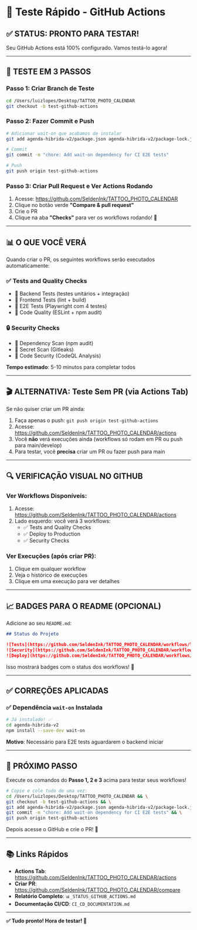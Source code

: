 # 🎯 Teste Rápido - GitHub Actions

## ✅ STATUS: PRONTO PARA TESTAR!

Seu GitHub Actions está 100% configurado. Vamos testá-lo agora!

---

## 🚀 TESTE EM 3 PASSOS

### Passo 1: Criar Branch de Teste

```bash
cd /Users/luizlopes/Desktop/TATTOO_PHOTO_CALENDAR
git checkout -b test-github-actions
```

### Passo 2: Fazer Commit e Push

```bash
# Adicionar wait-on que acabamos de instalar
git add agenda-hibrida-v2/package.json agenda-hibrida-v2/package-lock.json

# Commit
git commit -m "chore: Add wait-on dependency for CI E2E tests"

# Push
git push origin test-github-actions
```

### Passo 3: Criar Pull Request e Ver Actions Rodando

1. Acesse: https://github.com/SeldenInk/TATTOO_PHOTO_CALENDAR
2. Clique no botão verde **"Compare & pull request"**
3. Crie o PR
4. Clique na aba **"Checks"** para ver os workflows rodando! 🎉

---

## 📊 O QUE VOCÊ VERÁ

Quando criar o PR, os seguintes workflows serão executados automaticamente:

### ✅ Tests and Quality Checks
- 🔄 Backend Tests (testes unitários + integração)
- 🔄 Frontend Tests (lint + build)
- 🔄 E2E Tests (Playwright com 4 testes)
- 🔄 Code Quality (ESLint + npm audit)

### 🔒 Security Checks
- 🔄 Dependency Scan (npm audit)
- 🔄 Secret Scan (Gitleaks)
- 🔄 Code Security (CodeQL Analysis)

**Tempo estimado**: 5-10 minutos para completar todos

---

## 🎬 ALTERNATIVA: Teste Sem PR (via Actions Tab)

Se não quiser criar um PR ainda:

1. Faça apenas o push: `git push origin test-github-actions`
2. Acesse: https://github.com/SeldenInk/TATTOO_PHOTO_CALENDAR/actions
3. Você **não** verá execuções ainda (workflows só rodam em PR ou push para main/develop)
4. Para testar, você **precisa** criar um PR ou fazer push para main

---

## 🔍 VERIFICAÇÃO VISUAL NO GITHUB

### Ver Workflows Disponíveis:
1. Acesse: https://github.com/SeldenInk/TATTOO_PHOTO_CALENDAR/actions
2. Lado esquerdo: você verá 3 workflows:
   - ✅ Tests and Quality Checks
   - ✅ Deploy to Production
   - ✅ Security Checks

### Ver Execuções (após criar PR):
1. Clique em qualquer workflow
2. Veja o histórico de execuções
3. Clique em uma execução para ver detalhes

---

## 📈 BADGES PARA O README (OPCIONAL)

Adicione ao seu `README.md`:

```markdown
## Status do Projeto

![Tests](https://github.com/SeldenInk/TATTOO_PHOTO_CALENDAR/workflows/Tests%20and%20Quality%20Checks/badge.svg)
![Security](https://github.com/SeldenInk/TATTOO_PHOTO_CALENDAR/workflows/Security%20Checks/badge.svg)
![Deploy](https://github.com/SeldenInk/TATTOO_PHOTO_CALENDAR/workflows/Deploy%20to%20Production/badge.svg)
```

Isso mostrará badges com o status dos workflows! 🎉

---

## ✅ CORREÇÕES APLICADAS

### ✅ Dependência `wait-on` Instalada
```bash
# Já instalado! ✅
cd agenda-hibrida-v2
npm install --save-dev wait-on
```

**Motivo**: Necessário para E2E tests aguardarem o backend iniciar

---

## 🎯 PRÓXIMO PASSO

Execute os comandos do **Passo 1, 2 e 3** acima para testar seus workflows!

```bash
# Copie e cole tudo de uma vez:
cd /Users/luizlopes/Desktop/TATTOO_PHOTO_CALENDAR && \
git checkout -b test-github-actions && \
git add agenda-hibrida-v2/package.json agenda-hibrida-v2/package-lock.json && \
git commit -m "chore: Add wait-on dependency for CI E2E tests" && \
git push origin test-github-actions
```

Depois acesse o GitHub e crie o PR! 🚀

---

## 📚 Links Rápidos

- **Actions Tab**: https://github.com/SeldenInk/TATTOO_PHOTO_CALENDAR/actions
- **Criar PR**: https://github.com/SeldenInk/TATTOO_PHOTO_CALENDAR/compare
- **Relatório Completo**: `📊_STATUS_GITHUB_ACTIONS.md`
- **Documentação CI/CD**: `CI_CD_DOCUMENTATION.md`

---

**✅ Tudo pronto! Hora de testar! 🎉**

